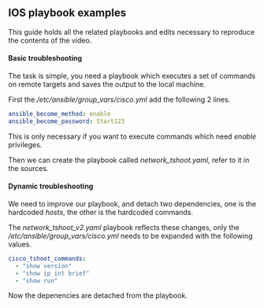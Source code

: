 ## IOS playbook examples

This guide holds all the related playbooks and edits necessary to reproduce the contents of the video.

#### Basic troubleshooting

The task is simple, you need a playbook which executes a set of commands on remote targets and saves the output to the local machine.

First the */etc/ansible/group_vars/cisco.yml* add the following 2 lines.

``` yaml
ansible_become_method: enable
ansible_become_password: Start123
```

This is only necessary if you want to execute commands which need *enable* privileges.

Then we can create the playbook called *network_tshoot.yaml*, refer to it in the sources.

#### Dynamic troubleshooting

We need to improve our playbook, and detach two dependencies, one is the hardcoded *hosts*, the other is the hardcoded commands.

The *network_tshoot_v2.yaml* playbook reflects these changes, only the */etc/ansible/group_vars/cisco.yml* needs to be expanded with the following values.

``` yaml
cisco_tshoot_commands:
  - "show version"
  - "show ip int brief"
  - "show run"
```

Now the depenencies are detached from the playbook.